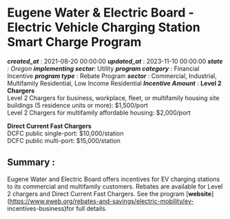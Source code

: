 # Eugene Water & Electric Board - Electric Vehicle Charging Station Smart Charge Program 
 ***created_at*** : 2021-08-20 00:00:00 
 ***updated_at*** : 2023-11-10 00:00:00 
 ***state** : Oregon 
 **implementing sector***: Utility 
 ***program category*** : Financial Incentive 
 ***program type*** : Rebate Program 
 ***sector*** : Commercial, Industrial, Multifamily Residential, Low Income Residential 
 ***Incentive Amount*** : **Level 2 Chargers**  
Level 2 Chargers for business, workplace, fleet, or multifamily housing site
buildings (5 residence units or more): $1,500/port  
Level 2 Chargers for multifamily affordable housing: $2,000/port  
  
**Direct Current Fast Chargers**  
DCFC public single-port: $10,000/station  
DCFC public multi-port: $15,000/station  

 
 ## Summary : 
 Eugene Water and Electric Board offers incentives for EV charging stations to
its commercial and multifamily customers. Rebates are available for Level 2
chargers and Direct Current Fast Chargers. See the program
[**website**](https://www.eweb.org/rebates-and-savings/electric-mobility/ev-
incentives-business)for full details.  

 
 